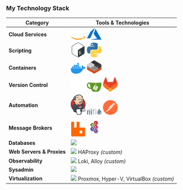 ### My Technology Stack

| Category | Tools & Technologies |
|-----------|----------------------|
| **Cloud Services** | <img src="./images/aws-light.svg" width="40"/> <img src="./images/azure.svg" width="40"/> |
| **Scripting** | <img src="./images/bash-icon-svgrepo-com.svg" width="40"/> <img src="./images/python-svgrepo-com.svg" width="40"/> |
| **Containers** | <img src="./images/docker.svg" width="40"/> <img src="./images/containers.svg" width="40"/> |
| **Version Control** | <img src="./images/github-light.svg" width="40"/> <img src="./images/gitea.svg" width="40"/>  <img src="./images/gitlab.svg" width="40"/>|
| **Automation** | <img src="./images/jenkins.svg" width="40"/> <img src="./images/Apache-nifi-logo.svg" width="40"/>  <img src="./images/postman-icon-svgrepo-com.svg" width="40"/> |
| **Message Brokers** | <img src="./images/rabbitmq.svg" width="40"/> <img src="./images/activemq_logo_icon.svg" width="40"/> |
| **Databases** | <img src="https://skillicons.dev/icons?i=mysql,mariadb,postgresql" /> |
| **Web Servers & Proxies** | <img src="https://skillicons.dev/icons?i=nginx,apache" /> HAProxy *(custom)* |
| **Observability** | <img src="https://skillicons.dev/icons?i=grafana,prometheus" /> Loki, Alloy *(custom)* |
| **Sysadmin** | <img src="https://skillicons.dev/icons?i=linux,windows" /> |
| **Virtualization** | <img src="https://skillicons.dev/icons?i=vmware" /> Proxmox, Hyper-V, VirtualBox *(custom)* |
